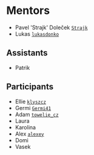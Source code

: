 # Mentors

* Pavel 'Strajk' Doleček [`Strajk`](https://github.com/strajk/)
* Lukas [`lukasdonko`](https://github.com/lukasdonko)

## Assistants

* Patrik

## Participants

* Ellie [`klyszcz`](https://github.com/klyszcz)
* Germi [`Germi41`](https://github.com/Germi41)
* Adam [`towelie_cz`](https://github.com/adam-olser)
* Laura
* Karolina
* Alex [`alexey`](https://gitlab.skypicker.com/alexey.tudakov)
* Domi
* Vasek
